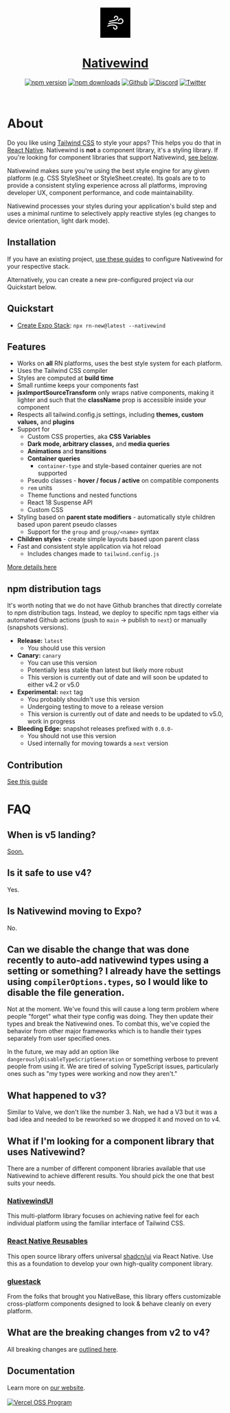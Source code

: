 <div align="center">
<p align="center">
  <a href="https://nativewind.dev" target="_blank">
    <img src="./assets/logo.svg" alt="Tailwind CSS" width="70" height="70">
    <h1 align="center" style="color:red;">Nativewind</h1>
  </a>
</p>

[![npm version](https://img.shields.io/npm/v/nativewind)](https://www.npmjs.com/package/nativewind)
[![npm downloads](https://img.shields.io/npm/dw/nativewind)](https://www.npmjs.com/package/nativewind)
[![Github](https://img.shields.io/github/license/marklawlor/nativewind)](https://github.com/nativewind/nativewind)
[![Discord](https://img.shields.io/discord/968718419904057416?logo=discord&logoColor=ffffff&label=Discord&color=%235865F2)](https://discord.gg/ypNakAFQ65)
[![Twitter](https://img.shields.io/twitter/follow/nativewindcss?link=https%3A%2F%2Fx.com%2Ftailwindcss)](https://x.com/nativewindcss)

</div>
<br />

# About

Do you like using [Tailwind CSS](https://tailwindcss.com) to style your apps? This helps you do that in [React Native](https://reactnative.dev). Nativewind is **not** a component library, it's a styling library. If you're looking for component libraries that support Nativewind, [see below](https://github.com/nativewind/nativewind/tree/%40danstepanov/docs-v4.1?tab=readme-ov-file#what-if-im-looking-for-a-component-library-that-uses-nativewind).

Nativewind makes sure you're using the best style engine for any given platform (e.g. CSS StyleSheet or StyleSheet.create). Its goals are to to provide a consistent styling experience across all platforms, improving developer UX, component performance, and code maintainability.

Nativewind processes your styles during your application's build step and uses a minimal runtime to selectively apply reactive styles (eg changes to device orientation, light dark mode).

## Installation

If you have an existing project, [use these guides](https://www.nativewind.dev/docs/getting-started/installation) to configure Nativewind for your respective stack.

Alternatively, you can create a new pre-configured project via our Quickstart below.

## Quickstart

- [Create Expo Stack](https://rn.new): `npx rn-new@latest --nativewind`

## Features

- Works on **all** RN platforms, uses the best style system for each platform.
- Uses the Tailwind CSS compiler
- Styles are computed at **build time**
- Small runtime keeps your components fast
- **jsxImportSourceTransform** only wraps native components, making it lighter and such that the **className** prop is accessible inside your component
- Respects all tailwind.config.js settings, including **themes, custom values,** and **plugins**
- Support for
  - Custom CSS properties, aka **CSS Variables**
  - **Dark mode, arbitrary classes,** and **media queries**
  - **Animations** and **transitions**
  - **Container queries**
    - `container-type` and style-based container queries are not supported
  - Pseudo classes - **hover / focus / active** on compatible components
  - `rem` units
  - Theme functions and nested functions
  - React 18 Suspense API
  - Custom CSS
- Styling based on **parent state modifiers** - automatically style children based upon parent pseudo classes
  - Support for the `group` and `group/<name>` syntax
- **Children styles** - create simple layouts based upon parent class
- Fast and consistent style application via hot reload
  - Includes changes made to `tailwind.config.js`

[More details here](https://v2.nativewind.dev/blog/announcement-nativewind-v4#breaking-changes-from-v2)

## npm distribution tags
It's worth noting that we do not have Github branches that directly correlate to npm distribution tags. Instead, we deploy to specific npm tags either via automated Github actions (push to `main` -> publish to `next`) or manually (snapshots versions).
- **Release:** `latest`
  - You should use this version
- **Canary:** `canary`
  - You can use this version
  - Potentially less stable than latest but likely more robust
  - This version is currently out of date and will soon be updated to either v4.2 or v5.0
- **Experimental:** `next` tag
  - You probably shouldn't use this version
  - Undergoing testing to move to a release version
  - This version is currently out of date and needs to be updated to v5.0, work in progress
- **Bleeding Edge:** snapshot releases prefixed with `0.0.0-`
  - You should not use this version
  - Used internally for moving towards a `next` version

## Contribution

[See this guide](https://github.com/nativewind/nativewind/blob/main/contributing.md)

# FAQ

## When is v5 landing?
[Soon.](https://github.com/nativewind/nativewind/discussions/1422)

## Is it safe to use v4?
Yes.

## Is Nativewind moving to Expo?

No.

## Can we disable the change that was done recently to auto-add nativewind types using a setting or something? I already have the settings using `compilerOptions.types`, so I would like to disable the file generation.

Not at the moment. We've found this will cause a long term problem where people "forget" what their type config was doing. They then update their types and break the Nativewind ones. To combat this, we've copied the behavior from other major frameworks which is to handle their types separately from user specified ones.

In the future, we may add an option like `dangerouslyDisableTypeScriptGeneration` or something verbose to prevent people from using it. We are tired of solving TypeScript issues, particularly ones such as "my types were working and now they aren't."

## What happened to v3?

Similar to Valve, we don't like the number 3. Nah, we had a V3 but it was a bad idea and needed to be reworked so we dropped it and moved on to v4.

## What if I'm looking for a component library that uses Nativewind?

There are a number of different component libraries available that use Nativewind to achieve different results. You should pick the one that best suits your needs.

### [NativewindUI](https://nativewindui.com)

This multi-platform library focuses on achieving native feel for each individual platform using the familiar interface of Tailwind CSS.

### [React Native Reusables](https://rnreusables.com)

This open source library offers universal [shadcn/ui](https://ui.shadcn.com) via React Native. Use this as a foundation to develop your own high-quality component library.

### [gluestack](https://gluestack.io)

From the folks that brought you NativeBase, this library offers customizable cross-platform components designed to look & behave cleanly on every platform.

## What are the breaking changes from v2 to v4?

All breaking changes are [outlined here](https://www.nativewind.dev/blog/announcement-nativewind-v4#breaking-changes-from-v2).

## Documentation

Learn more on [our website](https://nativewind.dev).
<br />
<br />
<a href="https://vercel.com/oss">
  <img alt="Vercel OSS Program" src="https://vercel.com/oss/program-badge.svg" />
</a>